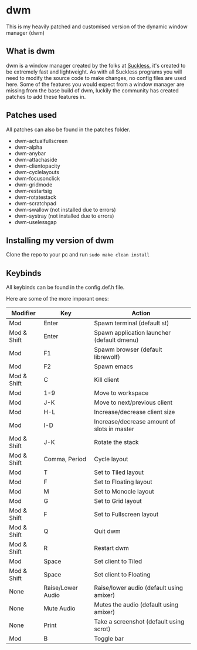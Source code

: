 # dwm 

This is my heavily patched and customised version of the dynamic window manager (dwm)

## What is dwm 

dwm is a window manager created by the folks at [Suckless](https://suckless.org), it's created to be extremely fast and lightweight.
As with all Suckless programs you will need to modify the source code to make changes, no config files are used here.
Some of the features you would expect from a window manager are missing from the base build of dwm, luckily the community has created patches to add these features in.

## Patches used

All patches can also be found in the patches folder.

* dwm-actualfullscreen
* dwm-alpha
* dwm-anybar
* dwm-attachaside
* dwm-clientopacity
* dwm-cyclelayouts
* dwm-focusonclick
* dwm-gridmode
* dwm-restartsig
* dwm-rotatestack
* dwm-scratchpad
* dwm-swallow (not installed due to errors)
* dwm-systray (not installed due to errors)
* dwm-uselessgap

## Installing my version of dwm

Clone the repo to your pc and run ``sudo make clean install``

## Keybinds

All keybinds can be found in the config.def.h file.

Here are some of the more imporant ones:

| Modifier    | Key               | Action                                      |
|-------------|-------------------|---------------------------------------------|
| Mod         | Enter             | Spawn terminal (default st)                 |
| Mod & Shift | Enter             | Spawn application launcher (default dmenu)  |
| Mod         | F1                | Spawm browser (default librewolf)           |
| Mod         | F2                | Spawn emacs                                 |
| Mod & Shift | C                 | Kill client                                 |
| Mod         | 1-9               | Move to workspace                           |
| Mod         | J-K               | Move to next/previous client                |
| Mod         | H-L               | Increase/decrease client size               |
| Mod         | I-D               | Increase/decrease amount of slots in master |
| Mod & Shift | J-K               | Rotate the stack                            |
| Mod & Shift | Comma, Period     | Cycle layout                                |
| Mod         | T                 | Set to Tiled layout                         |
| Mod         | F                 | Set to Floating layout                      |
| Mod         | M                 | Set to Monocle layout                       |
| Mod         | G                 | Set to Grid layout                          |
| Mod & Shift | F                 | Set to Fullscreen layout                    |
| Mod & Shift | Q                 | Quit dwm                                    |
| Mod & Shift | R                 | Restart dwm                                 |
| Mod         | Space             | Set client to Tiled                         |
| Mod & Shift | Space             | Set client to Floating                      |
| None        | Raise/Lower Audio | Raise/lower audio (default using amixer)    |
| None        | Mute Audio        | Mutes the audio (default using amixer)      |
| None        | Print             | Take a screenshot (default using scrot)     |
| Mod         | B                 | Toggle bar                                  |
